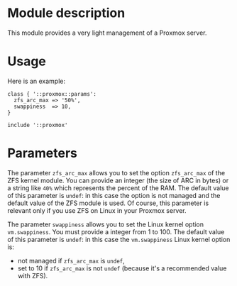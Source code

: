 # Module description

This module provides a very light management of a Proxmox server.


# Usage

Here is an example:

```puppet
class { '::proxmox::params':
  zfs_arc_max => '50%',
  swappiness  => 10,
}

include '::proxmox'
```


# Parameters

The parameter `zfs_arc_max` allows you to set the option
`zfs_arc_max` of the ZFS kernel module. You can provide an
integer (the size of ARC in bytes) or a string like `40%`
which represents the percent of the RAM. The default value
of this parameter is `undef`: in this case the option is not
managed and the default value of the ZFS module is used. Of
course, this parameter is relevant only if you use ZFS on
Linux in your Proxmox server.

The parameter `swappiness` allows you to set the Linux
kernel option `vm.swappiness`. You must provide a integer
from 1 to 100. The default value of this parameter is
`undef`: in this case the `vm.swappiness` Linux kernel
option is:

* not managed if `zfs_arc_max` is `undef`,
* set to 10 if `zfs_arc_max` is not `undef` (because it's
  a recommended value with ZFS).


